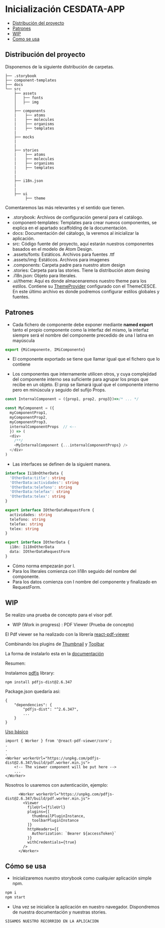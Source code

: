 # Inicialización CESDATA-APP

<!-- @import "[TOC]" {cmd="toc" depthFrom=2 depthTo=6 orderedList=false} -->

<!-- code_chunk_output -->

- [Distribución del proyecto](#Distribución-del-proyecto)
- [Patrones](#patrones)
- [WIP](#wip)
- [Como se usa](#como-se-usa)

<!-- /code_chunk_output -->






## Distribución del proyecto

Disponemos de la siguiente distribución de carpetas.

```
├── .storybook
├── component-templates
├── docs
└── src
    ├── assets
    │   ├── fonts
    │   ├── img
    │  
    ├── components
    |    ├── atoms
    |    ├── molecules
    |    ├── organisms
    |    ├── templates
    |
    ├── mocks
    |
    |
    ├── stories
    |    ├── atoms
    |    ├── molecules
    |    ├── organisms
    |    ├── templates
    |
    |
    ├── i18n.json 
    |
    |
    ├── ui
         ├── theme        
```
Comentaremos las más relevantes y el sentido que tienen.
* .storybook: Archivos de configuración general para el catálogo.
* component-templates: Templates para crear nuevos componentes, se explica en el apartado scaffolding de la documentación.
* docs: Documentación del cátalogo, la veremos al inicializar la aplicación.
* src: Código fuente del proyecto, aquí estarán nuestros componentes basados en el modelo de Atom Design. 
* .assets/fonts: Estáticos. Archivos para fuentes .ttf
* .assets/img: Estáticos. Archivos para imagenes
* .components: Carpeta padre para nuestro atom design
* .stories: Carpeta para las stories. Tiene la distribución atom desing
* .i18n.json: Objeto para literales.
* .ui/theme: Aquí es donde almacenaremos nuestro theme para los estilos. Contiene su [ThemeProvider](https://mui.com/styles/advanced/) configurado con el ThemeCESCE. En este último archivo es donde podremos configurar estilos globales y fuentes.

## Patrones

* Cada fichero de componente debe exponer mediante **named export** tanto el propio componente como la interfaz del mismo, la interfaz siempre será el nombre del componente precedido de una I latina en mayúscula

```typescript
export {MiComponente, IMiComponente}
```

* El componente exportado se tiene que llamar igual que el fichero que lo contiene

* Los componentes que internamente utilicen otros, y cuya complejidad del componente interno sea suficiente para agrupar los props que recibe en un objeto. El prop se llamará igual que el componente interno pero en minúscula y seguido del sufijo Props.

```typescript
const InternalComponent = ({prop1, prop2, prop3})=>/* ... */

const MyComponent = ({
  myComponentProp1,
  myComponentProp2,
  myComponentProp3,
  internalComponentProps  // <--
  }) => (
  <div>
    /**/
    <MyInternalComponent {...internalComponentProps} />
  </div>
)
```
* Las interfaces se definen de la siguient manera.


```typescript
interface Ii18nOtherData {
  'OtherData:title': string
  'OtherData:actividades': string
  'OtherData:telefono': string
  'OtherData:telefax': string
  'OtherData:telex': string
}

export interface IOtherDataRequestForm {
  actividades: string
  telefono: string
  telefax: string
  telex: string
}

export interface IOtherData {
  i18n: Ii18nOtherData
  data: IOtherDataRequestForm
}
```
* Cómo norma empezarán por I.
* Para los literales comienza con Ii18n seguido del nombre del componente.
* Para los datos comienza con I nombre del componente y finalizado en RequestForm.
 
## WIP

Se realizo una prueba de concepto para el visor pdf.

* WIP (Work in progress) : PDF Viewer (Prueba de concepto)

El Pdf viewer se ha realizado con la librería [react-pdf-viewer](https://react-pdf-viewer.dev/examples/use-the-default-button-to-list-the-document-properties)

Combinando los plugins de [Thumbnail](https://react-pdf-viewer.dev/plugins/thumbnail) y [Toolbar](https://react-pdf-viewer.dev/plugins/toolbar)

La forma de instalarlo esta en la [documentación](https://react-pdf-viewer.dev/docs)

Resumen:

Instalamos [pdfjs](https://github.com/mozilla/pdf.js) library:
```
npm install pdfjs-dist@2.6.347
```

Package.json quedaría asi:
```
{
    "dependencies": {
        "pdfjs-dist": "^2.6.347",
        ...
    }
}

```

[Uso básico](https://react-pdf-viewer.dev/docs/basic-usage)
```
import { Worker } from '@react-pdf-viewer/core';
.
.
.
<Worker workerUrl="https://unpkg.com/pdfjs-dist@2.6.347/build/pdf.worker.min.js">
    <!-- The viewer component will be put here -->
    ...
</Worker>
```

Nosotros lo usaremos con autenticación, ejemplo:
```
      <Worker workerUrl="https://unpkg.com/pdfjs-dist@2.6.347/build/pdf.worker.min.js">
        <Viewer
          fileUrl={fileUrl}
          plugins={[
            thumbnailPluginInstance,
            toolbarPluginInstance
          ]}
          httpHeaders={{
            Authorization: `Bearer ${accessToken}`
          }}
          withCredentials={true}
        />
      </Worker>
```

## Cómo se usa
* Inicializaremos nuestro storybook como cualquier aplicación simple npm.

```typescript
npm i
npm start
```
* Una vez se inicialice la aplicación en nuestro navegador. Dispondremos de nuestra documentación y nuestras stories.

```typescript
SIGAMOS NUESTRO RECORRIDO EN LA APLICACIÓN
```